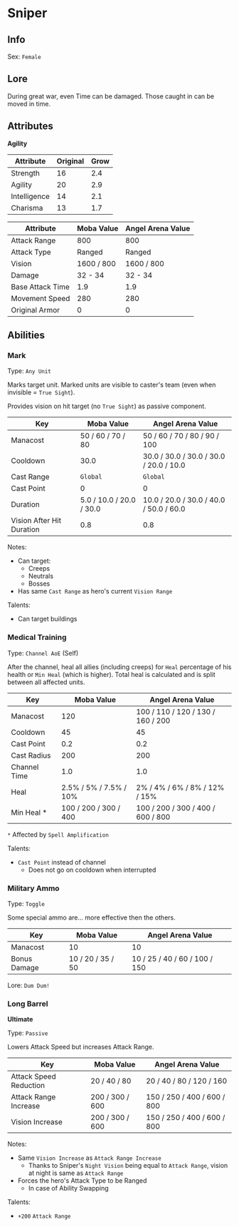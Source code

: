 # Sniper

## Info
Sex: `Female`

## Lore

During great war, even Time can be damaged.
Those caught in can be moved in time.

## Attributes

**Agility**

|  Attribute   | Original | Grow |
|--------------|----------|------|
| Strength     |    16    | 2.4  |
| Agility      |    20    | 2.9  |
| Intelligence |    14    | 2.1  |
| Charisma     |    13    | 1.7  |


|    Attribute     | Moba Value | Angel Arena Value |
|------------------|------------|-------------------|
| Attack Range     |    800     |        800        |
| Attack Type      |   Ranged   |       Ranged      |
| Vision           | 1600 / 800 |     1600 / 800    |
| Damage           |  32 - 34   |      32 - 34      |
| Base Attack Time |    1.9     |        1.9        |
| Movement Speed   |    280     |        280        |
| Original Armor   |      0     |          0        |

## Abilities

### Mark

Type: `Any Unit`

Marks target unit.
Marked units are visible to caster's team (even when invisible = `True Sight`).

Provides vision on hit target (no `True Sight`) as passive component.

| Key | Moba Value | Angel Arena Value |
|-----|------------|-------------------|
| Manacost | 50 / 60 / 70 / 80 | 50 / 60 / 70 / 80 / 90 / 100 |
| Cooldown | 30.0 | 30.0 / 30.0 / 30.0 / 30.0 / 20.0 / 10.0 |
| Cast Range | `Global` | `Global` |
| Cast Point | 0 | 0 |
| Duration | 5.0 / 10.0 / 20.0 / 30.0 | 10.0 / 20.0 / 30.0 / 40.0 / 50.0 / 60.0 |
| Vision After Hit Duration | 0.8 | 0.8 |

Notes:
- Can target:
  - Creeps
  - Neutrals
  - Bosses
- Has same `Cast Range` as hero's current `Vision Range`

Talents:
- Can target buildings

### Medical Training

Type: `Channel AoE` (Self)

After the channel, heal all allies (including creeps) for `Heal` percentage of his health or `Min Heal` (which is higher).
Total heal is calculated and is split between all affected units.

|     Key     |   Moba Value   | Angel Arena Value |
|-------------|----------------|-------------------|
| Manacost | 120 | 100 / 110 / 120 / 130 / 160 / 200 |
| Cooldown | 45 | 45 |
| Cast Point | 0.2 | 0.2 |
| Cast Radius | 200 | 200 |
| Channel Time | 1.0 | 1.0 |
| Heal | 2.5% / 5% / 7.5% / 10% | 2% / 4% / 6% / 8% / 12% / 15%  |
| Min Heal * | 100 / 200 / 300 / 400 | 100 / 200 / 300 / 400 / 600 / 800 |

`*` Affected by `Spell Amplification`

Talents:
- `Cast Point` instead of channel
  - Does not go on cooldown when interrupted

### Military Ammo

Type: `Toggle`

Some special ammo are... more effective then the others.

| Key | Moba Value | Angel Arena Value |
|-----|------------|-------------------|
| Manacost | 10 | 10 |
| Bonus Damage | 10 / 20 / 35 / 50 | 10 / 25 / 40 / 60 / 100 / 150 |

Lore: `Dum Dum!`

### Long Barrel
**__Ultimate__**

Type: `Passive`

Lowers Attack Speed but increases Attack Range.

|     Key     |   Moba Value   | Angel Arena Value |
|-------------|----------------|-------------------|
| Attack Speed Reduction |  20 /  40 /  80 |  20 /  40 /  80 / 120 / 160 |
| Attack Range Increase  | 200 / 300 / 600 | 150 / 250 / 400 / 600 / 800 |
| Vision Increase        | 200 / 300 / 600 | 150 / 250 / 400 / 600 / 800 |

Notes:
- Same `Vision Increase` as `Attack Range Increase`
  - Thanks to Sniper's `Night Vision` being equal to `Attack Range`, vision at night is same as `Attack Range`
- Forces the hero's Attack Type to be Ranged
  - In case of Ability Swapping
   
Talents:
- `+200` `Attack Range`
